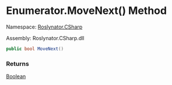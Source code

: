 # Enumerator\.MoveNext\(\) Method

Namespace: [Roslynator.CSharp](../../../../README.md)

Assembly: Roslynator\.CSharp\.dll

```csharp
public bool MoveNext()
```

### Returns

[Boolean](https://docs.microsoft.com/en-us/dotnet/api/system.boolean)

